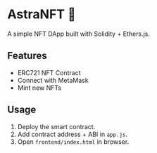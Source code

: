 # AstraNFT 🚀
A simple NFT DApp built with Solidity + Ethers.js.

## Features
- ERC721 NFT Contract
- Connect with MetaMask
- Mint new NFTs

## Usage
1. Deploy the smart contract.
2. Add contract address + ABI in `app.js`.
3. Open `frontend/index.html` in browser.
